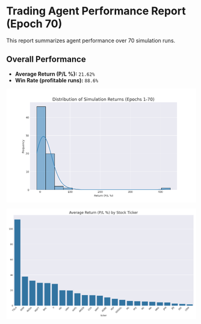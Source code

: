 # Trading Agent Performance Report (Epoch 70)

This report summarizes agent performance over 70 simulation runs.

## Overall Performance
- **Average Return (P/L %):** `21.62%`
- **Win Rate (profitable runs):** `88.6%`

![Returns Distribution](epoch_70_returns_distribution.png)

![Performance by Ticker](epoch_70_performance_by_ticker.png)


